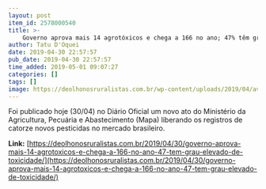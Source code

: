 ```yaml
---
layout: post
item_id: 2578000540
title: >-
    Governo aprova mais 14 agrotóxicos e chega a 166 no ano; 47% têm grau elevado de toxicidade
author: Tatu D'Oquei
date: 2019-04-30 22:57:57
pub_date: 2019-04-30 22:57:57
time_added: 2019-05-01 09:07:27
categories: []
tags: []
image: https://deolhonosruralistas.com.br/wp-content/uploads/2019/04/aviao-mst-agrotoxico.jpg
---
```


Foi publicado hoje (30/04) no Diário Oficial um novo ato do Ministério da Agricultura, Pecuária e Abastecimento (Mapa) liberando os registros de catorze novos pesticidas no mercado brasileiro.

**Link:** [https://deolhonosruralistas.com.br/2019/04/30/governo-aprova-mais-14-agrotoxicos-e-chega-a-166-no-ano-47-tem-grau-elevado-de-toxicidade/](https://deolhonosruralistas.com.br/2019/04/30/governo-aprova-mais-14-agrotoxicos-e-chega-a-166-no-ano-47-tem-grau-elevado-de-toxicidade/)

